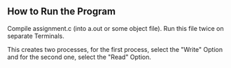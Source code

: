 ## How to Run the Program

Compile assignment.c (into a.out or some object file). Run this file twice on separate Terminals.

This creates two processes, for the first process, select the "Write" Option and for the second one, select the "Read" Option.
